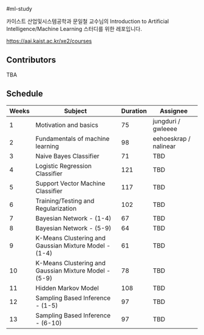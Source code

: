 #ml-study

카이스트 산업및시스템공학과 문일철 교수님의 
Introduction to Artificial Intelligence/Machine Learning 스터디를 위한 레포입니다.

https://aai.kaist.ac.kr/xe2/courses

## Contributors

TBA

## Schedule

| Weeks | Subject | Duration |Assignee| 
| ------ | ------ | ------ | ------ |
|1| Motivation and basics | 75 | jungduri / gwleeee |
|2| Fundamentals of machine learning | 98 | eehoeskrap / nalinear |
|3| Naive Bayes Classifier | 71 | TBD |
|4| Logistic Regression Classifier | 121 | TBD |
|5| Support Vector Machine Classifier | 117 | TBD |
|6| Training/Testing and Regularization | 102 | TBD |
|7| Bayesian Network - (1-4) | 67 | TBD |
|8| Bayesian Network - (5-9) | 64 | TBD |
|9| K-Means Clustering and Gaussian Mixture Model - (1-4) | 61 | TBD |
|10| K-Means Clustering and Gaussian Mixture Model - (5-9) | 78 | TBD |
|11| Hidden Markov Model | 108 | TBD |
|12| Sampling Based Inference - (1-5) | 97 | TBD |
|13| Sampling Based Inference - (6-10) | 97 | TBD |

